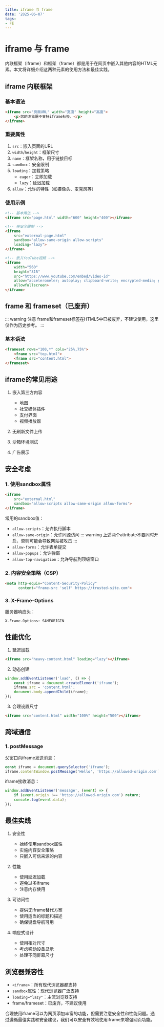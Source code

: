 ```yaml
---
title: iframe 与 frame
date: '2025-06-07'
tags:
- FE
---
```


# iframe 与 frame

内联框架（iframe）和框架（frame）都是用于在网页中嵌入其他内容的HTML元素。本文将详细介绍这两种元素的使用方法和最佳实践。

## iframe 内联框架

### 基本语法

```html
<iframe src="页面URL" width="宽度" height="高度">
    <p>您的浏览器不支持iframe标签。</p>
</iframe>
```

### 重要属性

1. `src`：嵌入页面的URL
2. `width`/`height`：框架尺寸
3. `name`：框架名称，用于链接目标
4. `sandbox`：安全限制
5. `loading`：加载策略
   - `eager`：立即加载
   - `lazy`：延迟加载
6. `allow`：允许的特性（如摄像头、麦克风等）

### 使用示例

```html
<!-- 基本用法 -->
<iframe src="page.html" width="600" height="400"></iframe>

<!-- 带安全限制 -->
<iframe 
    src="external-page.html" 
    sandbox="allow-same-origin allow-scripts"
    loading="lazy">
</iframe>

<!-- 嵌入YouTube视频 -->
<iframe 
    width="560" 
    height="315" 
    src="https://www.youtube.com/embed/video-id"
    allow="accelerometer; autoplay; clipboard-write; encrypted-media; gyroscope"
    allowfullscreen>
</iframe>
```

## frame 和 frameset（已废弃）

::: warning 注意
frame和frameset标签在HTML5中已被废弃，不建议使用。这里仅作为历史参考。
:::

### 基本语法

``` html
<frameset rows="100,*" cols="25%,75%">
    <frame src="top.html">
    <frame src="content.html">
</frameset>
```

## iframe的常见用途

1. 嵌入第三方内容
   - 地图
   - 社交媒体插件
   - 支付界面
   - 视频播放器

2. 无刷新文件上传
3. 沙箱环境测试
4. 广告展示

## 安全考虑

### 1. 使用sandbox属性

```html
<iframe 
    src="external.html" 
    sandbox="allow-scripts allow-same-origin allow-forms">
</iframe>
```

常用的sandbox值：
- `allow-scripts`：允许执行脚本
- `allow-same-origin`：允许同源访问
::: warning
上述两个attribute不要同时开启，否则可能会导致网站被攻击
:::
- `allow-forms`：允许表单提交
- `allow-popups`：允许弹窗
- `allow-top-navigation`：允许导航到顶级窗口

### 2. 内容安全策略（CSP）

```html
<meta http-equiv="Content-Security-Policy" 
      content="frame-src 'self' https://trusted-site.com">
```

### 3. X-Frame-Options

服务器响应头：
```http
X-Frame-Options: SAMEORIGIN
```

## 性能优化

1. 延迟加载
```html
<iframe src="heavy-content.html" loading="lazy"></iframe>
```

2. 动态创建
```javascript
window.addEventListener('load', () => {
    const iframe = document.createElement('iframe');
    iframe.src = 'content.html';
    document.body.appendChild(iframe);
});
```

3. 合理设置尺寸
```html
<iframe src="content.html" width="100%" height="500"></iframe>
```

## 跨域通信

### 1. postMessage

父窗口向iframe发送消息：
```javascript
const iframe = document.querySelector('iframe');
iframe.contentWindow.postMessage('Hello', 'https://allowed-origin.com');
```

iframe接收消息：
```javascript
window.addEventListener('message', (event) => {
    if (event.origin !== 'https://allowed-origin.com') return;
    console.log(event.data);
});
```

## 最佳实践

1. 安全性
   - 始终使用sandbox属性
   - 实施内容安全策略
   - 只嵌入可信来源的内容

2. 性能
   - 使用延迟加载
   - 避免过多iframe
   - 注意内存使用

3. 可访问性
   - 提供无iframe替代方案
   - 使用适当的标题和描述
   - 确保键盘导航可用

4. 响应式设计
   - 使用相对尺寸
   - 考虑移动设备显示
   - 处理不同屏幕尺寸
## 浏览器兼容性

- `<iframe>`：所有现代浏览器都支持
- `sandbox`属性：现代浏览器广泛支持
- `loading="lazy"`：主流浏览器支持
- frame/frameset：已废弃，不建议使用

合理使用iframe可以为网页添加丰富的功能，但需要注意安全性和性能问题。通过遵循最佳实践和安全建议，我们可以安全有效地使用iframe来增强网页功能。